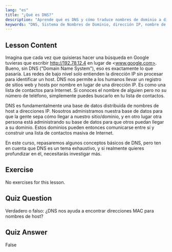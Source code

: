 ```yaml
---
lang: "es"
title: "¿Qué es DNS?"
description: "Aprende qué es DNS y cómo traduce nombres de dominio a direcciones IP. Comprende este concepto central de Internet con nuestra guía de Linux para principiantes."
keywords: "DNS, Sistema de Nombres de Dominio, dirección IP, nombre de host, redes Linux, principiante, tutorial, guía"
---
```


## Lesson Content

Imagina que cada vez que quisieras hacer una búsqueda en Google tuvieras que escribir <http://192.78.12.4> en lugar de <www.google.com>. Bueno, sin DNS ("Domain Name System"), eso es exactamente lo que pasaría. Las redes de bajo nivel solo entienden la dirección IP sin procesar para identificar un host. DNS nos permite a los humanos llevar un registro de sitios web y hosts por nombre en lugar de una dirección IP. Es como una lista de contactos para Internet. Si conoces el nombre de alguien pero no su número de teléfono, simplemente puedes buscarlo en tu lista de contactos.

DNS es fundamentalmente una base de datos distribuida de nombres de host a direcciones IP. Nosotros administramos nuestra base de datos para que la gente sepa cómo llegar a nuestro sitio/dominio, y en otro lugar otra persona está administrando su base de datos para que otros puedan llegar a su dominio. Estos dominios pueden entonces comunicarse entre sí y construir una lista de contactos masiva de Internet.

En este curso, repasaremos algunos conceptos básicos de DNS, pero ten en cuenta que DNS es un tema exhaustivo, y si realmente quieres profundizar en él, necesitarás investigar más.

## Exercise

No exercises for this lesson.

## Quiz Question

Verdadero o falso: ¿DNS nos ayuda a encontrar direcciones MAC para nombres de host?

## Quiz Answer

False
